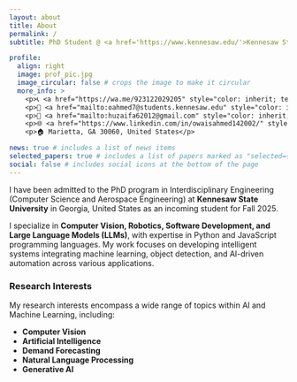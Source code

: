 ```yaml
---
layout: about
title: About
permalink: /
subtitle: PhD Student @ <a href='https://www.kennesaw.edu/'>Kennesaw State University</a>

profile:
  align: right
  image: prof_pic.jpg
  image_circular: false # crops the image to make it circular
  more_info: >
    <p>📞 <a href="https://wa.me/923122029205" style="color: inherit; text-decoration: underline; underline">+92 (312) 2029205</a> </p>
    <p>📧 <a href="mailto:oahmed7@students.kennesaw.edu" style="color: inherit; text-decoration: underline; underline">oahmed7@students.kennesaw.edu</a> </p>
    <p>📧 <a href="mailto:huzaifa62012@gmail.com" style="color: inherit; text-decoration: underline; underline">huzaifa62012@gmail.com</a> </p>    
    <p>🌐 <a href="https://www.linkedin.com/in/owaisahmed142002/" style="color: inherit; text-decoration: underline; underline">linkedin.com/in/owaisahmed142002/</a> </p>
    <p>🏠 Marietta, GA 30060, United States</p>

news: true # includes a list of news items
selected_papers: true # includes a list of papers marked as "selected={true}"
social: false # includes social icons at the bottom of the page
---
```


<p>I have been admitted to the PhD program in Interdisciplinary Engineering (Computer Science and Aerospace Engineering) at <b>Kennesaw State University</b> in Georgia, United States as an incoming student for Fall 2025.</p>
<p>I specialize in <strong>Computer Vision, Robotics, Software Development, and Large Language Models (LLMs)</strong>, with expertise in Python and JavaScript programming languages. My work focuses on developing intelligent systems integrating machine learning, object detection, and AI-driven automation across various applications.</p>

<h3><strong>Research Interests</strong></h3>
<p>My research interests encompass a wide range of topics within AI and Machine Learning, including:</p>
<ul>
    <li><b><strong>Computer Vision</strong></b></li>
    <li><b><strong>Artificial Intelligence</strong></b></li>
    <li><b><strong>Demand Forecasting</strong></b></li>
    <li><b><strong>Natural Language Processing</strong></b></li>
    <li><b><strong>Generative AI</strong></b></li>
</ul>

<div style="display: none;">
    <a href="https://clustrmaps.com/site/" title="Visit tracker">
        <img src="//clustrmaps.com/map_v2.js?d=Zb_hH21BM6grVAEPzfYJqGczBQLWbIoZR6zoRV0TidU" 
             alt="Visitor Map" />
    </a>
</div>

